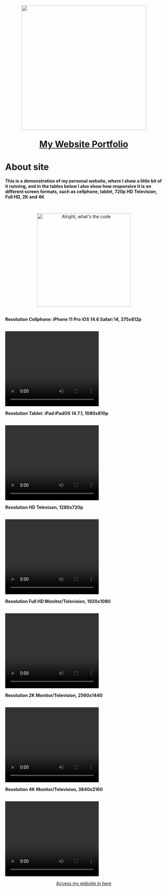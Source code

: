 <h1 align="center">
  <a href="https://thiagomdo.github.io/Site_Portfolio/" target="_blank">
    <img src = "https://github.com/ThiagoMdO/Site_Portfolio/assets/128644651/d7b9c200-6d8f-4a45-a3a4-4927c3e652a3" style="margin-top:30px; width: 400px">
    <p>My Website Portfolio</p>
  </a>
</h1>
 <h1>About site</h1>
 
 **This is a demonstration of my personal website, where I show a little bit of it running, and in the tables below I also show how responsive it is on different screen formats, such as cellphone, tablet, 720p HD Television, Full HD, 2K and 4K**

 <div align="center">
   <img src="https://github.com/ThiagoMdO/Site_Portfolio/assets/128644651/59b18248-917c-42cf-8fe9-3cd4a0af0774" style="margin-top: 30px; width: 300px;" alt="Alright, what's the code" >
   <br/>
 </div>

<br/>

 **Resolution Cellphone: iPhone 11 Pro iOS 14.6 Safari 14, 375x812p**
 <video src="https://github.com/ThiagoMdO/Site_Portfolio/assets/128644651/8ed8f925-caf3-4563-83e6-f3b8a2e946dd" style="margin-top: 30px; width: 300px; height:240 " alt="Alright, what's the code" ></video>
<br/>

**Resolution Tablet: iPad iPadOS 14.7.1, 1080x810p**
  <video src="https://github.com/ThiagoMdO/Site_Portfolio/assets/128644651/e4d58831-007a-45c2-8fa0-999b5e6163bf" style="margin-top: 30px; width: 300px; height:240 " alt="Alright, what's the code" ></video>
<br/>

**Resolution HD Televison, 1280x720p**
  <video src="https://github.com/ThiagoMdO/Site_Portfolio/assets/128644651/47e1af8e-9b48-448b-a8df-431511ccbc63" style="margin-top: 30px; width: 300px; height:240 " alt="Alright, what's the code" ></video>
<br/>

**Resolution Full HD Monitor/Television, 1920x1080**
  <video src="https://github.com/ThiagoMdO/Site_Portfolio/assets/128644651/67bab40f-0c33-479f-8a16-753e0ba980fd" style="margin-top: 30px; width: 300px; height:240 " alt="Alright, what's the code" ></video>
<br/>

**Resolution 2K Monitor/Television, 2560x1440**
  <video src="https://github.com/ThiagoMdO/Site_Portfolio/assets/128644651/64bc6ec9-4637-46ea-a913-8fb6ea66540f" style="margin-top: 30px; width: 300px; height:240 " alt="Alright, what's the code" ></video>
<br/>

**Resolution 4K Monitor/Television, 3840x2160**
  <video src="https://github.com/ThiagoMdO/Site_Portfolio/assets/128644651/7b05f9b6-7312-4f7d-8c7a-8c131d20bd78" style="margin-top: 30px; width: 300px; height:240 " alt="Alright, what's the code" ></video>

<div align="center">
   <a href="https://thiagomdo.github.io/Site_Portfolio/" target="_blank"> Access my website in here </a>
 </div>
 
